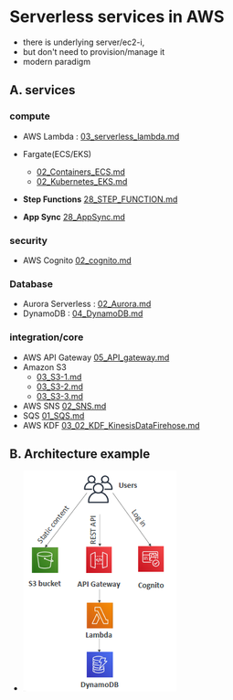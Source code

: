 # Serverless services in AWS
- there is underlying server/ec2-i,
- but don't need to provision/manage it
- modern paradigm

## A. services
### compute
  - AWS Lambda : [03_serverless_lambda.md](../01_compute/03_lambda-01-saa)
  - Fargate(ECS/EKS) 
    - [02_Containers_ECS.md](../01_compute/02_Containers_ECS.md)
    - [02_Kubernetes_EKS.md](../01_compute/02_Kubernetes_EKS.md)
    
  - **Step Functions** [28_STEP_FUNCTION.md](../00_DVA-C02/28_1_STEP_FUNCTION)
  - **App Sync**  [28_AppSync.md](../00_DVA-C02/28_2_AppSync)

### security
  - AWS Cognito [02_cognito.md](../06_Security/02_1_cognito_SAA)

### Database
  - Aurora Serverless : [02_Aurora.md](../03_database/02_Aurora.md)
  - DynamoDB : [04_DynamoDB.md](../03_database/04_1_DynamoDB_SSA)

### integration/core
- AWS API Gateway [05_API_gateway.md](../04_network/05_1_API_gateway_SAA)
- Amazon S3
  - [03_S3-1.md](../02_storage/03_S3-1.md)
  - [03_S3-2.md](../02_storage/03_S3-2.md)
  - [03_S3-3.md](../02_storage/03_S3-3.md)
- AWS SNS  [02_SNS.md](../05_decoupling/02_SNS.md)
- SQS [01_SQS.md](../05_decoupling/01_SQS.md)
- AWS KDF [03_02_KDF_KinesisDataFirehose.md](../05_decoupling/03_02_KDF_KinesisDataFirehose.md)

## B. Architecture example
- ![img.png](../99_img/compute/lambda/img.png)
